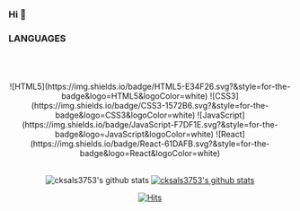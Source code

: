 ### Hi 👋

<!--
**cksals3753/cksals3753** is a ✨ _special_ ✨ repository because its `README.md` (this file) appears on your GitHub profile.

Here are some ideas to get you started:

- 🔭 I’m currently working on ...
- 🌱 I’m currently learning ...
- 👯 I’m looking to collaborate on ...
- 🤔 I’m looking for help with ...
- 💬 Ask me about ...
- 📫 How to reach me: ...
- 😄 Pronouns: ...
- ⚡ Fun fact: ...
-->

### LANGUAGES
<br>
<br>
<br>

<div align=center>
![HTML5](https://img.shields.io/badge/HTML5-E34F26.svg?&style=for-the-badge&logo=HTML5&logoColor=white)
![CSS3](https://img.shields.io/badge/CSS3-1572B6.svg?&style=for-the-badge&logo=CSS3&logoColor=white)
![JavaScript](https://img.shields.io/badge/JavaScript-F7DF1E.svg?&style=for-the-badge&logo=JavaScript&logoColor=white)
![React](https://img.shields.io/badge/React-61DAFB.svg?&style=for-the-badge&logo=React&logoColor=white)
 
<br>
<br>

![cksals3753's github stats](https://github-readme-stats.vercel.app/api?username=cksals3753&show_icons=true)
[![cksals3753's github stats](https://github-readme-stats.vercel.app/api/top-langs/?username=cksals3753&show_icons=true&hide_border=true&title_color=004386&icon_color=004386&layout=compact)](https://github.com/cksals3753)



	
  [![Hits](https://hits.seeyoufarm.com/api/count/incr/badge.svg?url=https%3A%2F%2Fgithub.com%2Fcksals3753&count_bg=%23C83D65&title_bg=%2382177E&icon=&icon_color=%23E7E7E7&title=hits&edge_flat=false)](https://hits.seeyoufarm.com) 
	
  </div>

